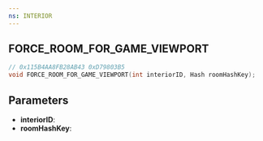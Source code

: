 ```yaml
---
ns: INTERIOR
---
```

## FORCE_ROOM_FOR_GAME_VIEWPORT

```c
// 0x115B4AA8FB28AB43 0xD79803B5
void FORCE_ROOM_FOR_GAME_VIEWPORT(int interiorID, Hash roomHashKey);
```

## Parameters
* **interiorID**:
* **roomHashKey**:
